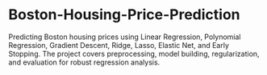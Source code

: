 # Boston-Housing-Price-Prediction
Predicting Boston housing prices using Linear Regression, Polynomial Regression, Gradient Descent, Ridge, Lasso, Elastic Net, and Early Stopping. The project covers preprocessing, model building, regularization, and evaluation for robust regression analysis.
